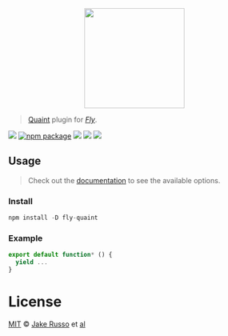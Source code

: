 <div align="center">
  <a href="http://github.com/flyjs/fly">
    <img width=200px  src="https://cloud.githubusercontent.com/assets/8317250/8733685/0be81080-2c40-11e5-98d2-c634f076ccd7.png">
  </a>
</div>

> [Quaint](https://github.com/MadcapJake/fly-quaint) plugin for _[Fly][fly]_.

[![][fly-badge]][fly]
[![npm package][npm-ver-link]][releases]
[![][dl-badge]][npm-pkg-link]
[![][travis-badge]][travis-link]
[![][mit-badge]][mit]

## Usage
> Check out the [documentation](PLUGIN_DOCUMENTATION) to see the available options.

### Install

```a
npm install -D fly-quaint
```

### Example

```js
export default function* () {
  yield ...
}
```

# License

[MIT][mit] © [Jake Russo][author] et [al][contributors]


[mit]:          http://opensource.org/licenses/MIT
[author]:       http://github.com/MadcapJake
[contributors]: https://github.com/MadcapJake/fly-quaint/graphs/contributors
[releases]:     https://github.com/MadcapJake/fly-quaint/releases
[fly]:          https://www.github.com/flyjs/fly
[fly-badge]:    https://img.shields.io/badge/fly-JS-05B3E1.svg?style=flat-square
[mit-badge]:    https://img.shields.io/badge/license-MIT-444444.svg?style=flat-square
[npm-pkg-link]: https://www.npmjs.org/package/fly-quaint
[npm-ver-link]: https://img.shields.io/npm/v/fly-quaint.svg?style=flat-square
[dl-badge]:     http://img.shields.io/npm/dm/fly-quaint.svg?style=flat-square
[travis-link]:  https://travis-ci.org/MadcapJake/fly-quaint
[travis-badge]: http://img.shields.io/travis/MadcapJake/fly-quaint.svg?style=flat-square
